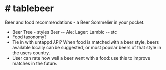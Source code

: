 <h1># tablebeer</h1>
<p>Beer and food recommendations - a Beer Sommelier in your pocket.</p>
<ul>
<li>Beer Tree - styles Beer -- Ale: Lager: Lambic -- etc</li>
<li>Food taxonomy?</li>
<li>Tie in with untappd API? When food is matched with a beer style, beers available locally can be suggested, or most popular beers of that style in the users country.</li>
<li>User can rate how well a beer went with a food: use this to improve matches in the future.</li>
